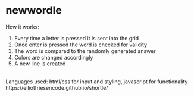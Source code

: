 # newwordle
How it works:
1. Every time a letter is pressed it is sent into the grid
2. Once enter is pressed the word is checked for validity 
3. The word is compared to the randomly generated answer
4. Colors are changed accordingly
5. A new line is created
<br>
Languages used: html/css for input and styling,
javascript for functionality
<br>
https://elliotfriesencode.github.io/shortle/


